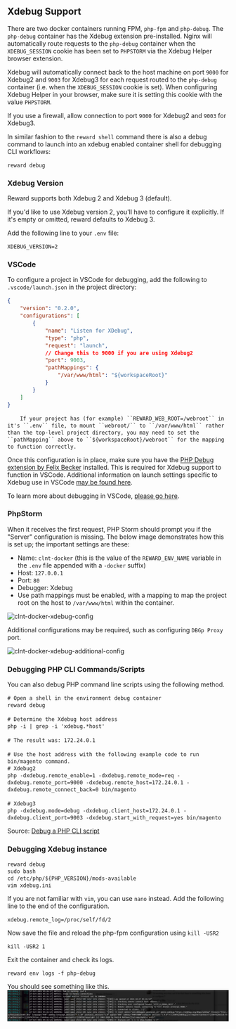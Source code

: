 ## Xdebug Support

There are two docker containers running FPM, `php-fpm` and `php-debug`. The `php-debug` container has the Xdebug
extension pre-installed. Nginx will automatically route requests to the `php-debug` container when the `XDEBUG_SESSION`
cookie has been set to `PHPSTORM` via the Xdebug Helper browser extension.

Xdebug will automatically connect back to the host machine on port `9000` for Xdebug2 and `9003` for Xdebug3 for each
request routed to the `php-debug` container (i.e. when the `XDEBUG_SESSION` cookie is set). When configuring Xdebug
Helper in your browser, make sure it is setting this cookie with the value `PHPSTORM`.

If you use a firewall, allow connection to port `9000` for Xdebug2 and `9003` for Xdebug3.

In similar fashion to the `reward shell` command there is also a debug command to launch into an xdebug enabled
container shell for debugging CLI workflows:

```
reward debug
```

### Xdebug Version

Reward supports both Xdebug 2 and Xdebug 3 (default).

If you'd like to use Xdebug version 2, you'll have to configure it explicitly. If it's empty or omitted, reward defaults
to Xdebug 3.

Add the following line to your `.env` file:

```
XDEBUG_VERSION=2
```

### VSCode

To configure a project in VSCode for debugging, add the following to `.vscode/launch.json` in the project directory:

```json
{
    "version": "0.2.0",
    "configurations": [
        {
            "name": "Listen for XDebug",
            "type": "php",
            "request": "launch",
            // Change this to 9000 if you are using Xdebug2
            "port": 9003,
            "pathMappings": {
                "/var/www/html": "${workspaceRoot}"
            }
        }
    ]
}
```

``` note::
    If your project has (for example) ``REWARD_WEB_ROOT=/webroot`` in it's ``.env`` file, to mount ``webroot/`` to ``/var/www/html`` rather than the top-level project directory, you may need to set the ``pathMapping`` above to ``${workspaceRoot}/webroot`` for the mapping to function correctly.
```

Once this configuration is in place, make sure you have
the [PHP Debug extension by Felix Becker](https://marketplace.visualstudio.com/items?itemName=felixfbecker.php-debug)
installed. This is required for Xdebug support to function in VSCode. Additional information on launch settings specific
to Xdebug use in VSCode [may be found here](https://github.com/felixfbecker/vscode-php-debug#vs-code-configuration).

To learn more about debugging in VSCode, [please go here](https://code.visualstudio.com/docs/editor/debugging).

### PhpStorm

When it receives the first request, PHP Storm should prompt you if the "Server" configuration is missing. The below
image demonstrates how this is set up; the important settings are these:

* Name: `clnt-docker` (this is the value of the `REWARD_ENV_NAME` variable in the `.env` file appended with a `-docker`
  suffix)
* Host: `127.0.0.1`
* Port: `80`
* Debugger: Xdebug
* Use path mappings must be enabled, with a mapping to map the project root on the host to `/var/www/html` within the
  container.

![clnt-docker-xdebug-config](screenshots/xdebug-phpstorm.png)

Additional configurations may be required, such as configuring ``DBGp Proxy`` port.

![clnt-docker-xdebug-additional-config](screenshots/phpstorm-additional-xdebug-configs.png)

### Debugging PHP CLI Commands/Scripts

You can also debug PHP command line scripts using the following method.

```shell
# Open a shell in the environment debug container
reward debug

# Determine the Xdebug host address
php -i | grep -i 'xdebug.*host'

# The result was: 172.24.0.1

# Use the host address with the following example code to run bin/magento command.
# Xdebug2
php -dxdebug.remote_enable=1 -dxdebug.remote_mode=req -dxdebug.remote_port=9000 -dxdebug.remote_host=172.24.0.1 -dxdebug.remote_connect_back=0 bin/magento

# Xdebug3
php -dxdebug.mode=debug -dxdebug.client_host=172.24.0.1 -dxdebug.client_port=9003 -dxdebug.start_with_request=yes bin/magento
```

Source: [Debug a PHP CLI script](https://www.jetbrains.com/help/phpstorm/debugging-a-php-cli-script.html)

### Debugging Xdebug instance

```shell
reward debug
sudo bash
cd /etc/php/${PHP_VERSION}/mods-available
vim xdebug.ini
```

If you are not familiar with `vim`, you can use `nano` instead. Add the following line to the end of the configuration.

```shell
xdebug.remote_log=/proc/self/fd/2
```

Now save the file and reload the php-fpm configuration using `kill -USR2`

```shell
kill -USR2 1
```

Exit the container and check its logs.

```shell
reward env logs -f php-debug
```

You should see something like this.
![debugging-xdebug](screenshots/debugging-xdebug.png)
